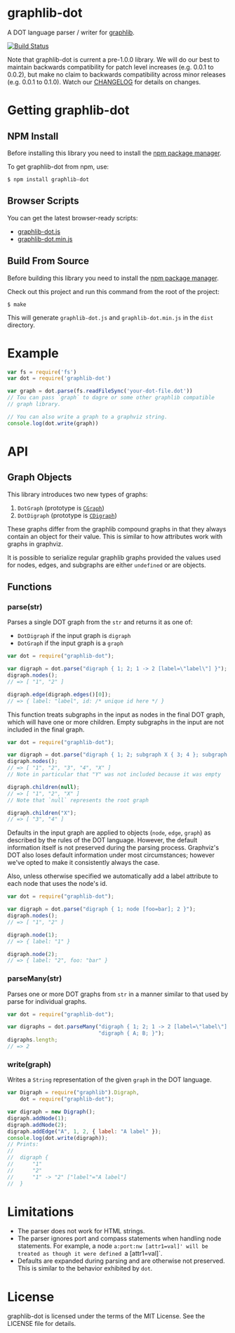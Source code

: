 # graphlib-dot

A DOT language parser / writer for [graphlib](https://github.com/cpettitt/graphlib).

[![Build Status](https://secure.travis-ci.org/cpettitt/graphlib-dot.png)](http://travis-ci.org/cpettitt/graphlib-dot)

Note that graphlib-dot is current a pre-1.0.0 library. We will do our best to
maintain backwards compatibility for patch level increases (e.g. 0.0.1 to
0.0.2), but make no claim to backwards compatibility across minor releases (e.g.
0.0.1 to 0.1.0). Watch our [CHANGELOG](CHANGELOG.md) for details on changes.

# Getting graphlib-dot

## NPM Install

Before installing this library you need to install the [npm package manager].

To get graphlib-dot from npm, use:

    $ npm install graphlib-dot

## Browser Scripts

You can get the latest browser-ready scripts:

* [graphlib-dot.js](http://cpettitt.github.io/project/graphlib-dot/latest/graphlib-dot.js)
* [graphlib-dot.min.js](http://cpettitt.github.io/project/graphlib-dot/latest/graphlib-dot.min.js)

## Build From Source

Before building this library you need to install the [npm package manager].

Check out this project and run this command from the root of the project:

    $ make

This will generate `graphlib-dot.js` and `graphlib-dot.min.js` in the `dist` directory.

# Example

``` js
var fs = require('fs')
var dot = require('graphlib-dot')

var graph = dot.parse(fs.readFileSync('your-dot-file.dot'))
// Tou can pass `graph` to dagre or some other graphlib compatible
// graph library.

// You can also write a graph to a graphviz string.
console.log(dot.write(graph))
```

# API

## Graph Objects

This library introduces two new types of graphs:

1. `DotGraph` (prototype is [`CGraph`](http://cpettitt.github.io/project/graphlib/latest/doc/index.html#CGraph))
2. `DotDigraph` (prototype is [`CDigraph`](http://cpettitt.github.io/project/graphlib/latest/doc/index.html#CDigraph))

These graphs differ from the graphlib compound graphs in that they always contain
an object for their value. This is similar to how attributes work with graphs
in graphviz.

It is possible to serialize regular graphlib graphs provided the values used
for nodes, edges, and subgraphs are either `undefined` or are objects.

## Functions

### parse(str)

Parses a single DOT graph from the `str` and returns it as one of:

* `DotDigraph` if the input graph is `digraph`
* `DotGraph` if the input graph is a `graph`

```js
var dot = require("graphlib-dot");

var digraph = dot.parse("digraph { 1; 2; 1 -> 2 [label=\"label\"] }");
digraph.nodes();
// => [ "1", "2" ]

digraph.edge(digraph.edges()[0]);
// => { label: "label", id: /* unique id here */ }
```

This function treats subgraphs in the input as nodes in the final DOT graph,
which will have one or more children. Empty subgraphs in the input are not
included in the final graph.

```js
var dot = require("graphlib-dot");

var digraph = dot.parse("digraph { 1; 2; subgraph X { 3; 4 }; subgraph Y {} }");
digraph.nodes();
// => [ "1", "2", "3", "4", "X" ]
// Note in particular that "Y" was not included because it was empty

digraph.children(null);
// => [ "1", "2", "X" ]
// Note that `null` represents the root graph

digraph.children("X");
// => [ "3", "4" ]
```

Defaults in the input graph are applied to objects (`node`, `edge`, `graph`) as
described by the rules of the DOT language. However, the default information
itself is not preserved during the parsing process. Graphviz's DOT also loses
default information under most circumstances; however we've opted to make it
consistently always the case.

Also, unless otherwise specified we automatically add a label attribute to
each node that uses the node's id.

```js
var dot = require("graphlib-dot");

var digraph = dot.parse("digraph { 1; node [foo=bar]; 2 }");
digraph.nodes();
// => [ "1", "2" ]

digraph.node(1);
// => { label: "1" }

digraph.node(2);
// => { label: "2", foo: "bar" }
```

### parseMany(str)

Parses one or more DOT graphs from `str` in a manner similar to that used
by parse for individual graphs.

```js
var dot = require("graphlib-dot");

var digraphs = dot.parseMany("digraph { 1; 2; 1 -> 2 [label=\"label\"] }\n" +
                             "digraph { A; B; }");
digraphs.length;
// => 2
```

### write(graph)

Writes a `String` representation of the given `graph` in the DOT language.

```js
var Digraph = require("graphlib").Digraph,
    dot = require("graphlib-dot");

var digraph = new Digraph();
digraph.addNode(1);
digraph.addNode(2);
digraph.addEdge("A", 1, 2, { label: "A label" });
console.log(dot.write(digraph));
// Prints:
//
//  digraph {
//      "1"
//      "2"
//      "1" -> "2" ["label"="A label"]
//  }
```

# Limitations

* The parser does not work for HTML strings.
* The parser ignores port and compass statements when handling node statements.
  For example, a node `a:port:nw [attr1=val]' will be treated as though it were
  defined `a [attr1=val]`.
* Defaults are expanded during parsing and are otherwise not preserved. This is
  similar to the behavior exhibited by `dot`.

# License

graphlib-dot is licensed under the terms of the MIT License. See the LICENSE file
for details.

[npm package manager]: http://npmjs.org/

